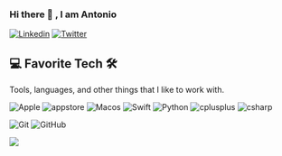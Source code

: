 ### Hi there 👋 , I am Antonio
[![Linkedin](https://img.shields.io/badge/LinkedIn-acalbuquerque-blue?logo=Linkedin&logoColor=blue&labelColor=white)](https://www.linkedin.com/in/acalbuquerque/)
[![Twitter](https://img.shields.io/badge/Twitter-acalbuquerque-blue?logo=Twitter&logoColor=blue&labelColor=white)](https://www.twitter.com/acalbuquerque/)

## 💻 Favorite Tech 🛠️
Tools, languages, and other things that I like to work with.

![Apple](https://img.shields.io/badge/-Apple-000000?style=flat&logo=Apple&logoColor=000&labelColor=ffffff)
![appstore](https://img.shields.io/badge/-appstore-000000?style=flat&logo=appstore&logoColor=3d85c6&labelColor=ffffff)
![Macos](https://img.shields.io/badge/-macOS-000000?style=flat&logo=macos&logoColor=000000&labelColor=ffffff)
![Swift](https://img.shields.io/badge/-swift-000000?style=flat&logo=swift&logoColor=F05032&labelColor=ffffff)
![Python](https://img.shields.io/badge/-python-000000?style=flat&logo=python&labelColor=ffffff)
![cplusplus](https://img.shields.io/badge/-c++-000000?style=flat&logo=cplusplus&logoColor=000&labelColor=ffffff)
![csharp](https://img.shields.io/badge/-CSharp-000000&style=flat&logo=csharp&logoColor=green&labelColor=white)

![Git](https://img.shields.io/badge/-Git-000000?style=flat&logo=git&logoColor=F05032&labelColor=ffffff)
![GitHub](https://img.shields.io/badge/-GitHub-000000?style=flat&logo=github&logoColor=000000&labelColor=ffffff)

<a href="#"><img src="https://komarev.com/ghpvc/?username=acalbuquerque&color=007EEF&label=Profile%20Views"></a>

<!--
<a href="https://pt.stackoverflow.com/users/1226/antonio-netto"><img src="https://pt.stackoverflow.com/users/flair/1226.png" width="208" height="58" alt="perfil de Antonio Netto em Stack Overflow em Portugu&#234;s, Perguntas e respostas para programadores profissionais e entusiastas" title="perfil de Antonio Netto em Stack Overflow em Portugu&#234;s, Perguntas e respostas para programadores profissionais e entusiastas"></a>
<!--
## 🚀 Github Stats 
<img src="https://github-readme-stats.vercel.app/api?username=acalbuquerque&count_private=true&hide_border=true&title_color=FF5600&icon_color=FF5600&show_icons=true"> <img src="https://github-readme-stats.vercel.app/api/top-langs/?username=acalbuquerque&langs_count=8&layout=compact&hide_border=true&title_color=FF5600">

**acalbuquerque/acalbuquerque** is a ✨ _special_ ✨ repository because its `README.md` (this file) appears on your GitHub profile.

Here are some ideas to get you started:

- 🔭 I’m currently working on ...
- 🌱 I’m currently learning ...
- 👯 I’m looking to collaborate on ...
- 🤔 I’m looking for help with ...
- 💬 Ask me about ...
- 📫 How to reach me: ...
- 😄 Pronouns: ...
- ⚡ Fun fact: ...
-->
